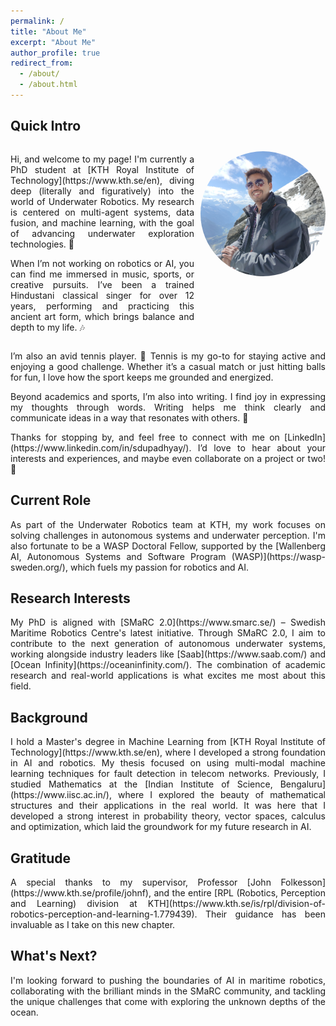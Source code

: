 ```yaml
---
permalink: /
title: "About Me"
excerpt: "About Me"
author_profile: true
redirect_from: 
  - /about/
  - /about.html
---
```


## Quick Intro

<div style="display: flex; align-items: flex-start;">
  <div style="flex: 1; text-align: justify;">
    <p>Hi, and welcome to my page! I'm currently a PhD student at [KTH Royal Institute of Technology](https://www.kth.se/en), diving deep (literally and figuratively) into the world of Underwater Robotics. My research is centered on multi-agent systems, data fusion, and machine learning, with the goal of advancing underwater exploration technologies. 🤖</p>
    <p>When I’m not working on robotics or AI, you can find me immersed in music, sports, or creative pursuits. I’ve been a trained Hindustani classical singer for over 12 years, performing and practicing this ancient art form, which brings balance and depth to my life. 🎶</p>
  </div>
  <div style="flex-shrink: 0; margin-left: 10px;">
    <img src="../images/alps_crop.jpg" alt="Profile Picture" width="200" height="200" style="border-radius: 50%; margin-top: 10px;">
  </div>
</div>

<div style="text-align: justify;">
  <p>I’m also an avid tennis player. 🏸 Tennis is my go-to for staying active and enjoying a good challenge. Whether it’s a casual match or just hitting balls for fun, I love how the sport keeps me grounded and energized.</p>
  <p>Beyond academics and sports, I’m also into writing. I find joy in expressing my thoughts through words. Writing helps me think clearly and communicate ideas in a way that resonates with others. 📝</p>
  <p>Thanks for stopping by, and feel free to connect with me on [LinkedIn](https://www.linkedin.com/in/sdupadhyay/). I’d love to hear about your interests and experiences, and maybe even collaborate on a project or two! 🚀</p>
</div>

## Current Role

<div style="text-align: justify;">
  <p>As part of the Underwater Robotics team at KTH, my work focuses on solving challenges in autonomous systems and underwater perception. I'm also fortunate to be a WASP Doctoral Fellow, supported by the [Wallenberg AI, Autonomous Systems and Software Program (WASP)](https://wasp-sweden.org/), which fuels my passion for robotics and AI.</p>
</div>

## Research Interests

<div style="text-align: justify;">
  <p>My PhD is aligned with [SMaRC 2.0](https://www.smarc.se/) – Swedish Maritime Robotics Centre's latest initiative. Through SMaRC 2.0, I aim to contribute to the next generation of autonomous underwater systems, working alongside industry leaders like [Saab](https://www.saab.com/) and [Ocean Infinity](https://oceaninfinity.com/). The combination of academic research and real-world applications is what excites me most about this field.</p>
</div>

## Background

<div style="text-align: justify;">
  <p>I hold a Master's degree in Machine Learning from [KTH Royal Institute of Technology](https://www.kth.se/en), where I developed a strong foundation in AI and robotics. My thesis focused on using multi-modal machine learning techniques for fault detection in telecom networks. Previously, I studied Mathematics at the [Indian Institute of Science, Bengaluru](https://www.iisc.ac.in/), where I explored the beauty of mathematical structures and their applications in the real world. It was here that I developed a strong interest in probability theory, vector spaces, calculus and optimization, which laid the groundwork for my future research in AI.</p>
</div>

## Gratitude

<div style="text-align: justify;">
  <p>A special thanks to my supervisor, Professor [John Folkesson](https://www.kth.se/profile/johnf), and the entire [RPL (Robotics, Perception and Learning) division at KTH](https://www.kth.se/is/rpl/division-of-robotics-perception-and-learning-1.779439). Their guidance has been invaluable as I take on this new chapter.</p>
</div>

## What's Next?

<div style="text-align: justify;">
  <p>I'm looking forward to pushing the boundaries of AI in maritime robotics, collaborating with the brilliant minds in the SMaRC community, and tackling the unique challenges that come with exploring the unknown depths of the ocean.</p>
</div>